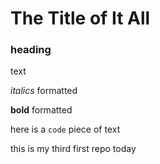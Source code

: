 # The Title of It All

### heading

text

*italics* formatted

**bold** formatted

here is a `code` piece of text

this is my third first repo today

